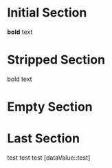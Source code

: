 # Initial Section
**bold** text

# Stripped Section
bold text

# Empty Section
# Last Section
test test test [dataValue::test]
